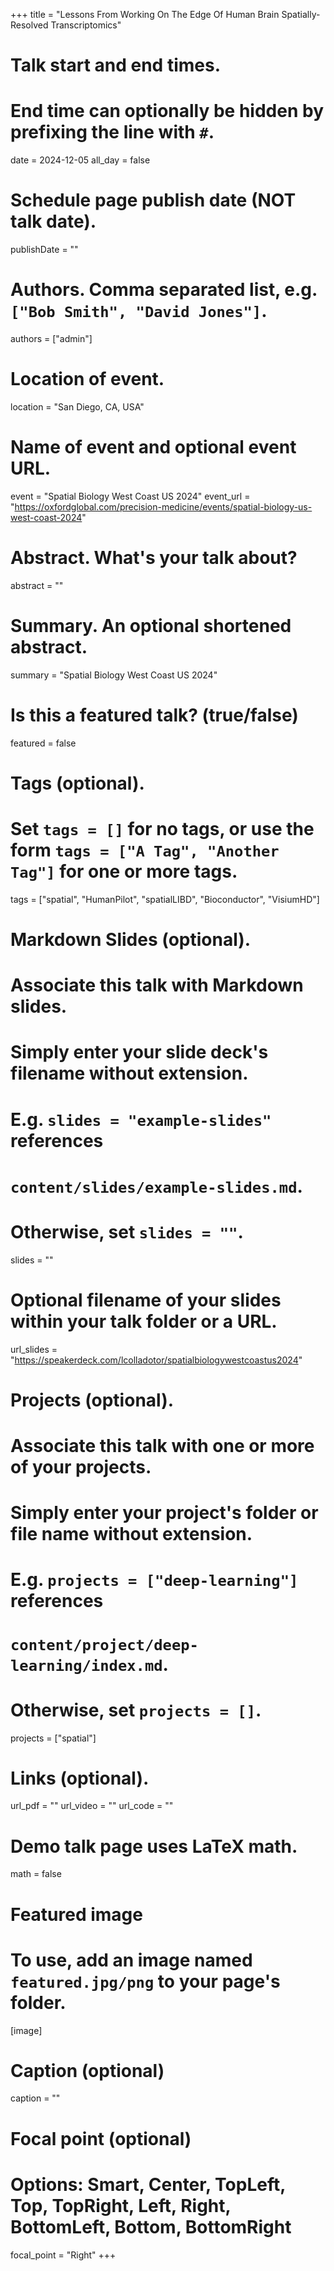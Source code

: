 +++
title = "Lessons From Working On The Edge Of Human Brain Spatially-Resolved Transcriptomics"

# Talk start and end times.
#   End time can optionally be hidden by prefixing the line with `#`.
date = 2024-12-05
all_day = false

# Schedule page publish date (NOT talk date).
publishDate = ""

# Authors. Comma separated list, e.g. `["Bob Smith", "David Jones"]`.
authors = ["admin"]

# Location of event.
location = "San Diego, CA, USA"

# Name of event and optional event URL.
event = "Spatial Biology West Coast US 2024"
event_url = "https://oxfordglobal.com/precision-medicine/events/spatial-biology-us-west-coast-2024"

# Abstract. What's your talk about?
abstract = ""

# Summary. An optional shortened abstract.
summary = "Spatial Biology West Coast US 2024"

# Is this a featured talk? (true/false)
featured = false

# Tags (optional).
#   Set `tags = []` for no tags, or use the form `tags = ["A Tag", "Another Tag"]` for one or more tags.
tags = ["spatial", "HumanPilot", "spatialLIBD", "Bioconductor", "VisiumHD"]

# Markdown Slides (optional).
#   Associate this talk with Markdown slides.
#   Simply enter your slide deck's filename without extension.
#   E.g. `slides = "example-slides"` references 
#   `content/slides/example-slides.md`.
#   Otherwise, set `slides = ""`.
slides = ""

# Optional filename of your slides within your talk folder or a URL.
url_slides = "https://speakerdeck.com/lcolladotor/spatialbiologywestcoastus2024"

# Projects (optional).
#   Associate this talk with one or more of your projects.
#   Simply enter your project's folder or file name without extension.
#   E.g. `projects = ["deep-learning"]` references 
#   `content/project/deep-learning/index.md`.
#   Otherwise, set `projects = []`.
projects = ["spatial"]

# Links (optional).
url_pdf = ""
url_video = ""
url_code = ""

# Demo talk page uses LaTeX math.
math = false

# Featured image
# To use, add an image named `featured.jpg/png` to your page's folder. 
[image]
  # Caption (optional)
  caption = ""

  # Focal point (optional)
  # Options: Smart, Center, TopLeft, Top, TopRight, Left, Right, BottomLeft, Bottom, BottomRight
  focal_point = "Right"
+++

<script defer class="speakerdeck-embed" data-id="bb91fc1df1db47f19f5e4812243528b2" data-ratio="1.7772511848341233" src="//speakerdeck.com/assets/embed.js"></script>
